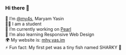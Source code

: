 ### Hi there 👋 </br>

<!--
**my4s/my4s** is a ✨ _special_ ✨ repository because its `README.md` (this file) appears on your GitHub profile.
-->
🍜 I’m <a href="https://github.com/my4s">@my4s</a>, Maryam Yasin </br>
✍🏻 I am a student </br>
🔭 I’m currently working on <a href="https://github.com/my4s/Pearl/">Pearl</a> </br>
🌱 I’m also learning Responsive Web Design </br>
🌍 My website is: <a href="https://mhy.yas.im/">mhy.yas.im</a> </br>
⚡ Fun fact: My first pet was a tiny fish named SHARKY 🦈 </br>
